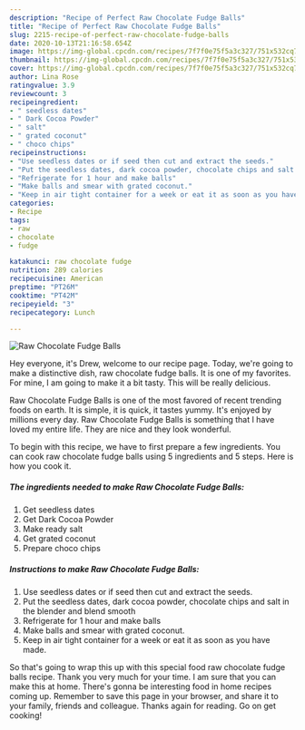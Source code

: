 ```yaml
---
description: "Recipe of Perfect Raw Chocolate Fudge Balls"
title: "Recipe of Perfect Raw Chocolate Fudge Balls"
slug: 2215-recipe-of-perfect-raw-chocolate-fudge-balls
date: 2020-10-13T21:16:58.654Z
image: https://img-global.cpcdn.com/recipes/7f7f0e75f5a3c327/751x532cq70/raw-chocolate-fudge-balls-recipe-main-photo.jpg
thumbnail: https://img-global.cpcdn.com/recipes/7f7f0e75f5a3c327/751x532cq70/raw-chocolate-fudge-balls-recipe-main-photo.jpg
cover: https://img-global.cpcdn.com/recipes/7f7f0e75f5a3c327/751x532cq70/raw-chocolate-fudge-balls-recipe-main-photo.jpg
author: Lina Rose
ratingvalue: 3.9
reviewcount: 3
recipeingredient:
- " seedless dates"
- " Dark Cocoa Powder"
- " salt"
- " grated coconut"
- " choco chips"
recipeinstructions:
- "Use seedless dates or if seed then cut and extract the seeds."
- "Put the seedless dates, dark cocoa powder, chocolate chips and salt in the blender and blend smooth"
- "Refrigerate for 1 hour and make balls"
- "Make balls and smear with grated coconut."
- "Keep in air tight container for a week or eat it as soon as you have made."
categories:
- Recipe
tags:
- raw
- chocolate
- fudge

katakunci: raw chocolate fudge 
nutrition: 289 calories
recipecuisine: American
preptime: "PT26M"
cooktime: "PT42M"
recipeyield: "3"
recipecategory: Lunch

---
```



![Raw Chocolate Fudge Balls](https://img-global.cpcdn.com/recipes/7f7f0e75f5a3c327/751x532cq70/raw-chocolate-fudge-balls-recipe-main-photo.jpg)

Hey everyone, it's Drew, welcome to our recipe page. Today, we're going to make a distinctive dish, raw chocolate fudge balls. It is one of my favorites. For mine, I am going to make it a bit tasty. This will be really delicious.



Raw Chocolate Fudge Balls is one of the most favored of recent trending foods on earth. It is simple, it is quick, it tastes yummy. It's enjoyed by millions every day. Raw Chocolate Fudge Balls is something that I have loved my entire life. They are nice and they look wonderful.


To begin with this recipe, we have to first prepare a few ingredients. You can cook raw chocolate fudge balls using 5 ingredients and 5 steps. Here is how you cook it.

<!--inarticleads1-->

##### The ingredients needed to make Raw Chocolate Fudge Balls:

1. Get  seedless dates
1. Get  Dark Cocoa Powder
1. Make ready  salt
1. Get  grated coconut
1. Prepare  choco chips




<!--inarticleads2-->

##### Instructions to make Raw Chocolate Fudge Balls:

1. Use seedless dates or if seed then cut and extract the seeds.
1. Put the seedless dates, dark cocoa powder, chocolate chips and salt in the blender and blend smooth
1. Refrigerate for 1 hour and make balls
1. Make balls and smear with grated coconut.
1. Keep in air tight container for a week or eat it as soon as you have made.




So that's going to wrap this up with this special food raw chocolate fudge balls recipe. Thank you very much for your time. I am sure that you can make this at home. There's gonna be interesting food in home recipes coming up. Remember to save this page in your browser, and share it to your family, friends and colleague. Thanks again for reading. Go on get cooking!
